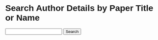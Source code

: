 <!DOCTYPE html>
<html lang="en">
<head>
 <meta charset="UTF-8">
 <meta name="viewport" content="width=device-width, initial-scale=1.0">
 <title>Author and Article Search Tool</title>
 <style>
   body {
     font-family: Arial, sans-serif;
     margin: 20px;
   }
   .search-container {
     margin-bottom: 20px;
   }
   .results {
     margin-top: 20px;
   }
   .result-item {
     border: 1px solid #ccc;
     padding: 15px;
     margin-bottom: 15px;
     border-radius: 5px;
   }
   .copy-btn, .fetch-btn, .pdf-btn {
      background-color: #4CAF50;
     color: white;
     border: none;
     padding: 5px 10px;
     cursor: pointer;
     border-radius: 3px;
     margin-right: 5px;
   }
   .fetch-btn {
      background-color: #2196F3;
   }
   .pdf-btn {
      background-color: #FF5722;
   }
 </style>
</head>
<body>
 <h1>Search Author Details by Paper Title or Name</h1>

 <div class="search-container">
   <input type="text&quotid="searchQuery&quotplaceholder="Enter author name or paper title">
   <button onclick="searchAuthor()">Search</button>
 </div>

 <div class="results" id="results"></div>

 <script>
   // Function to search for author details using OpenAlex API, CrossRef API, and arXiv API
   function searchAuthor() {
     const query = document.getElementById('searchQuery').value;
     if (!query) {
        alert('Please enter a search query');
        return;
     }

     // Build the OpenAlex API request URL
     const openAlexUrl = `https://api.openalex.org/works?filter=title.search:${encodeURIComponent(query)}&per-page=5`;

     // Fetch author details from OpenAlex API
      fetch(openAlexUrl)
        .then(response =&gtresponse.json())
       .then(data =>{
          // Clear previous results
          const resultsContainer = document.getElementById('results');
          resultsContainer.innerHTML = '';

          // Check if results exist
          if (data.results &&ampdata.results.length &gt0) {
            data.results.forEach(work =>{
              const title = work.title;
              const authors = work.authorships;
              const arxivId = work.arxiv_id || null// Get arXiv ID if available
              const doi = work.doi || null// Get DOI if available

              let authorList = '';
              authors.forEach(author =>{
                const name = author.author.display_name || 'Name not available';
                const institution = author.institutions.length &gt0 ? author.institutions[0].display_name : 'Institution not available';

                // ORCID ID (if available)
                const orcid = author.author.orcid || null;

                // Display author details
                const authorInfo = `<strong>Name:</strong> ${name}<br><strong>Institution:</strong>${institution}`;
                authorList += `
                  <div class="author-info&quotid="author-${name}">
                    ${authorInfo}
                    <button class="copy-btn" onclick="copyToClipboard('${authorInfo}')">Copy</button>
                  </div><br>
                `;

                // Fetch more details from ORCID if available
                if (orcid) {
                  fetch(`https://pub.orcid.org/v3.0/${orcid}/record`)
                    .then(response =&gtresponse.json())
                    .then(orcidData =>{
                      const orcidAffiliations = orcidData.affiliations.map(aff => aff.organization.name).join(', ');
                      const orcidInfo = `<strong>ORCID:</strong> ${orcid}<br><strong>Affiliations:</strong> ${orcidAffiliations}`;
                     document.querySelector(`#author-${name}`).innerHTML += `<br>${orcidInfo}`;
                    });
                }
              });

              // Generate links for arXiv and DOI
              let arxivLink = '';
              let pdfLink = '';
              let doiLink = '';
              if (arxivId) {
                arxivLink = `<a href="https://arxiv.org/abs/${arxivId}" target="_blank&quotclass="fetch-btn">View Article</a>`;
                pdfLink = `<a href="https://arxiv.org/pdf/${arxivId}" target="_blank&quotclass="pdf-btn">Download PDF</a>`;
              }
              if (doi) {
                doiLink = `<a href="https://doi.org/${doi}" target="_blank&quotclass="fetch-btn">Source (DOI)</a>`;
              }

              const resultItem = `
                <div class="result-item">
                  <h3>${title}</h3>
                  ${authorList}
                  ${arxivLink}
                  ${pdfLink}
                  ${doiLink}
                </div>
              `;
             resultsContainer.innerHTML += resultItem;
            });
          } else {
            resultsContainer.innerHTML = '<p>No results found.</p>';
          }
       })
        .catch(error =>{
          console.error('Error fetching data:', error);
          alert('An error occurred while fetching data.');
       });
   }

   // Function to copy text to clipboard
   function copyToClipboard(text) {
     const tempInput = document.createElement('textarea');
     tempInput.value = text;
      document.body.appendChild(tempInput);
      tempInput.select();
      document.execCommand('copy');
      document.body.removeChild(tempInput);
     alert('Copied to clipboard!');
   }
 </script>
</body>
</html>
